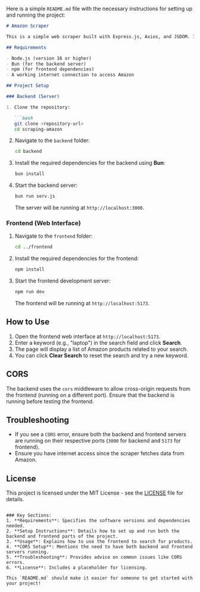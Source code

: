Here is a simple `README.md` file with the necessary instructions for setting up and running the project:

```markdown
# Amazon Scraper

This is a simple web scraper built with Express.js, Axios, and JSDOM. It allows you to search for products on Amazon based on a keyword and fetch product details like title, rating, reviews, and image.

## Requirements

- Node.js (version 16 or higher)
- Bun (for the backend server)
- npm (for frontend dependencies)
- A working internet connection to access Amazon

## Project Setup

### Backend (Server)

1. Clone the repository:

   ```bash
   git clone <repository-url>
   cd scraping-amazon
   ```

2. Navigate to the `backend` folder:

   ```bash
   cd backend
   ```

3. Install the required dependencies for the backend using **Bun**:

   ```bash
   bun install
   ```

4. Start the backend server:

   ```bash
   bun run serv.js
   ```

   The server will be running at `http://localhost:3000`.

### Frontend (Web Interface)

1. Navigate to the `frontend` folder:

   ```bash
   cd ../frontend
   ```

2. Install the required dependencies for the frontend:

   ```bash
   npm install
   ```

3. Start the frontend development server:

   ```bash
   npm run dev
   ```

   The frontend will be running at `http://localhost:5173`.

## How to Use

1. Open the frontend web interface at `http://localhost:5173`.
2. Enter a keyword (e.g., "laptop") in the search field and click **Search**.
3. The page will display a list of Amazon products related to your search.
4. You can click **Clear Search** to reset the search and try a new keyword.

## CORS

The backend uses the `cors` middleware to allow cross-origin requests from the frontend (running on a different port). Ensure that the backend is running before testing the frontend.

## Troubleshooting

- If you see a `CORS` error, ensure both the backend and frontend servers are running on their respective ports (`3000` for backend and `5173` for frontend).
- Ensure you have internet access since the scraper fetches data from Amazon.

## License

This project is licensed under the MIT License - see the [LICENSE](LICENSE) file for details.
```

### Key Sections:
1. **Requirements**: Specifies the software versions and dependencies needed.
2. **Setup Instructions**: Details how to set up and run both the backend and frontend parts of the project.
3. **Usage**: Explains how to use the frontend to search for products.
4. **CORS Setup**: Mentions the need to have both backend and frontend servers running.
5. **Troubleshooting**: Provides advice on common issues like CORS errors.
6. **License**: Includes a placeholder for licensing.

This `README.md` should make it easier for someone to get started with your project!